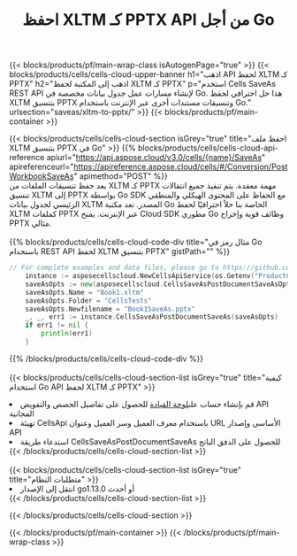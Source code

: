 ﻿---
title:  احفظ XLTM كـ PPTX API من أجل Go
description:  Cloud APIs & SDKs لـ Microsoft Excel & OpenOffice Calc. تحويل جدول البيانات إلى ملف تنسيق آخر.
url: /ar/go/saveas/xltm-to-pptx/
---
{{< blocks/products/pf/main-wrap-class isAutogenPage="true" >}}
{{< blocks/products/cells/cells-cloud-upper-banner h1="اذهب API لحفظ XLTM كـ PPTX" h2="اذهب إلى المكتبة لحفظ XLTM كـ PPTX" p="استخدم Cells SaveAs REST API لإنشاء مسارات عمل جدول بيانات مخصصة في Go. هذا حل احترافي لحفظ XLTM بتنسيق PPTX وتنسيقات مستندات أخرى عبر الإنترنت باستخدام Go." urlsection="saveas/xltm-to-pptx/" >}}
{{< blocks/products/pf/main-container >}}

{{< blocks/products/cells/cells-cloud-section isGrey="true" title="احفظ ملف XLTM بتنسيق PPTX في Go" >}}
{{% blocks/products/cells/cells-cloud-api-reference apiurl="https://api.aspose.cloud/v3.0/cells/{name}/SaveAs" apireferenceurl="https://apireference.aspose.cloud/cells/#/Conversion/PostWorkbookSaveAs" apimethod="POST" %}}
<br/>
يعد حفظ تنسيقات الملفات من XLTM كـ PPTX مهمة معقدة. يتم تنفيذ جميع انتقالات تنسيق XLTM إلى PPTX بواسطة Go SDK مع الحفاظ على المحتوى الهيكلي والمنطقي الرئيسي لجدول بيانات XLTM المصدر. تعد مكتبة Go الخاصة بنا حلاً احترافيًا لحفظ XLTM كملفات PPTX عبر الإنترنت. يمنح Cloud SDK مطوري Go وظائف قوية وإخراج PPTX مثالي.
<br/>
<br/>
{{% blocks/products/cells/cells-cloud-code-div title="مثال رمز في Go باستخدام REST API لحفظ XLTM بتنسيق PPTX" gistPath="" %}}
  
```go
// For complete examples and data files, please go to https://github.com/aspose-cells-cloud/aspose-cells-cloud-go/
    instance := asposecellscloud.NewCellsApiService(os.Getenv("ProductClientId"), os.Getenv("ProductClientSecret"))
    saveAsOpts := new(asposecellscloud.CellsSaveAsPostDocumentSaveAsOpts)
    saveAsOpts.Name = "Book1.xltm"
    saveAsOpts.Folder = "CellsTests"
    saveAsOpts.Newfilename = "Book1SaveAs.pptx"
    _, _, err1 := instance.CellsSaveAsPostDocumentSaveAs(saveAsOpts)
    if err1 != nil {
	    println(err1)
    }
```
  
{{% /blocks/products/cells/cells-cloud-code-div %}}
<br/>
<br/>
{{< blocks/products/cells/cells-cloud-section-list isGrey="true" title="كيفية استخدام Go API لحفظ XLTM كـ PPTX" >}}
<li> قم بإنشاء حساب على<a href="https://dashboard.aspose.cloud/">لوحة القيادة</a> للحصول على تفاصيل الحصص والتفويض API المجانية</li>
<li>تهيئة CellsApi باستخدام معرف العميل وسر العميل وعنوان URL الأساسي وإصدار API</li>
<li>استدعاء طريقة CellsSaveAsPostDocumentSaveAs للحصول على الدفق الناتج</li>
{{< /blocks/products/cells/cells-cloud-section-list >}}
<br/>
<br/>
{{< blocks/products/cells/cells-cloud-section-list isGrey="true" title="متطلبات النظام" >}}
<li>انتقل إلى الإصدار go1.13.0 أو أحدث</li>
{{< /blocks/products/cells/cells-cloud-section-list >}}

{{< /blocks/products/cells/cells-cloud-section >}}

{{< /blocks/products/pf/main-container >}}
{{< /blocks/products/pf/main-wrap-class >}}
